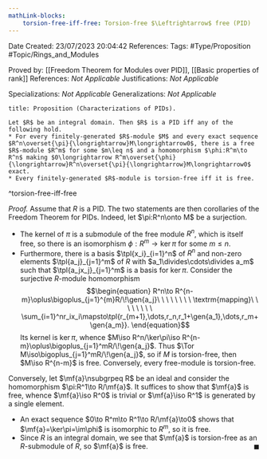 ```yaml
---
mathLink-blocks:
    torsion-free-iff-free: Torsion-free $\Leftrightarrow$ free (PID)
---
```


<div class="topSpace"></div>

Date Created: 23/07/2023 20:04:42
References:
Tags: #Type/Proposition #Topic/Rings_and_Modules

Proved by: [[Freedom Theorem for Modules over PID]], [[Basic properties of rank]]
References: <i>Not Applicable</i>
Justifications: <i>Not Applicable</i>

Specializations: <i>Not Applicable</i>
Generalizations: <i>Not Applicable</i>

``` ad-Proposition
title: Proposition (Characterizations of PIDs).

Let $R$ be an integral domain. Then $R$ is a PID iff any of the following hold.
* For every finitely-generated $R$-module $M$ and every exact sequence $R^n\overset{\pi}{\longrightarrow}M\longrightarrow0$, there is a free $R$-module $R^m$ for some $m\leq n$ and a homomorphism $\phi:R^m\to R^n$ making $0\longrightarrow R^m\overset{\phi}{\longrightarrow}R^n\overset{\pi}{\longrightarrow}M\longrightarrow0$ exact.
* Every finitely-generated $R$-module is torsion-free iff it is free.

```
^torsion-free-iff-free

<i>Proof.</i> Assume that $R$ is a PID. The two statements are then corollaries of the Freedom Theorem for PIDs. Indeed, let $\pi:R^n\onto M$ be a surjection.
* The kernel of $\pi$ is a submodule of the free module $R^n$, which is itself free, so there is an isomorphism $\phi:R^m\to\ker\pi$ for some $m\leq n$.
* Furthermore, there is a basis $\tpl{x_i}_{i=1}^n$ of $R^n$ and non-zero elements $\tpl{a_j}_{j=1}^m$ of $R$ with $a_1\divides\cdots\divides a_m$ such that $\tpl{a_jx_j}_{j=1}^m$ is a basis for $\ker\pi$. Consider the surjective $R$-module homomorphism
$$\begin{equation}
    R^n\to R^{n-m}\oplus\bigoplus_{j=1}^{m}R/\!\gen{a_j}\ \ \ \ \ \ \ \ \textrm{mapping}\ \ \ \ \ \ \ \ \sum_{i=1}^nr_ix_i\mapsto\tpl{r_{m+1},\dots,r_n,r_1+\gen{a_1},\dots,r_m+\gen{a_m}}.
\end{equation}$$
Its kernel is $\ker\pi$, whence $M\iso R^n/\ker\pi\iso R^{n-m}\oplus\bigoplus_{j=1}^mR/\!\gen{a_j}$. Thus $\Tor M\iso\bigoplus_{j=1}^mR/\!\gen{a_j}$, so if $M$ is torsion-free, then $M\iso R^{n-m}$ is free. Conversely, every free-module is torsion-free.

Conversely, let $\mf{a}\nsubgrpeq R$ be an ideal and consider the homomorphism $\pi:R^1\to R/\mf{a}$. It suffices to show that $\mf{a}$ is free, whence $\mf{a}\iso R^0$ is trivial or $\mf{a}\iso R^1$ is generated by a single element.
* An exact sequence $0\to R^m\to R^1\to R/\mf{a}\to0$ shows that $\mf{a}=\ker\pi=\im\phi$ is isomorphic to $R^m$, so it is free.
* Since $R$ is an integral domain, we see that $\mf{a}$ is torsion-free as an $R$-submodule of $R$, so $\mf{a}$ is free.<span style="float:right;">$\blacksquare$</span>

